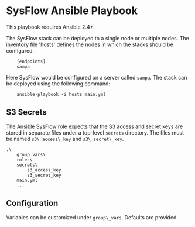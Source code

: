 # SysFlow Ansible Playbook

This playbook requires Ansible 2.4+.

The SysFlow stack can be deployed to a single node or multiple nodes. The inventory file
'hosts' defines the nodes in which the stacks should be configured.

        [endpoints]
        sampa        

Here SysFlow would be configured on a server called `sampa`. 
The stack can be deployed using the following
command:

        ansible-playbook -i hosts main.yml

## S3 Secrets

The Ansible SysFlow role expects that the S3 access and secret keys are stored in separate files 
under a top-level `secrets` directory. The files must be named `s3\_access\_key` and `s3\_secret\_key`.

```
.\
    group_vars\
    roles\
    secrets\
        s3_access_key
        s3_secret_key
    main.yml
    ...
```

## Configuration

Variables can be customized under `group\_vars`. Defaults are provided. 
